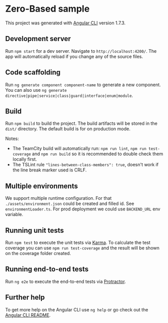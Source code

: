 # Zero-Based sample

This project was generated with [Angular CLI](https://github.com/angular/angular-cli) version 1.7.3.

## Development server

Run `npm start` for a dev server. Navigate to `http://localhost:4200/`. The app will automatically reload if you change any of the source files.

## Code scaffolding

Run `ng generate component component-name` to generate a new component. You can also use `ng generate directive|pipe|service|class|guard|interface|enum|module`.

## Build

Run `npm build` to build the project. The build artifacts will be stored in the `dist/` directory. The default build is for on production mode.

Notes:
* The TeamCity build will automatically run: `npm run lint`, `npm run test-coverage` and `npm run build` so it is recommended to double check them locally first.
* The TSLint rule `"lines-between-class-members": true`, doesn't work if the line break marker used is CRLF.

## Multiple environments
We support multiple runtime configuration. For that `./assets/environment.json` could be created and filled id.
See `environmentLoader.ts`. For prod deployment we could use `BACKEND_URL` env variable.

## Running unit tests

Run `npm test` to execute the unit tests via [Karma](https://karma-runner.github.io).
To calculate the test coverage you can use `npm run test-coverage` and the result will be shown on the coverage folder created.

## Running end-to-end tests

Run `ng e2e` to execute the end-to-end tests via [Protractor](http://www.protractortest.org/).

## Further help

To get more help on the Angular CLI use `ng help` or go check out the [Angular CLI README](https://github.com/angular/angular-cli/blob/master/README.md).
